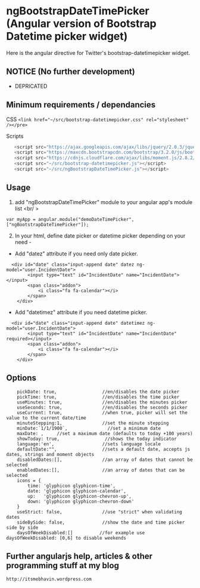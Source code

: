 ngBootstrapDateTimePicker  (Angular version of Bootstrap Datetime picker widget)
================================

Here is the angular directive for Twitter's bootstrap-datetimepicker widget. 

NOTICE (No further development)
-------------
- DEPRICATED

Minimum requirements / dependancies
-----------------------------------

CSS
    ```
    <link href="~/src/bootstrap-datetimepicker.css" rel="stylesheet" /></pre>
    ```
    
Scripts
 ```js
    <script src="https://ajax.googleapis.com/ajax/libs/jquery/2.0.3/jquery.min.js"></script>
    <script src="https://maxcdn.bootstrapcdn.com/bootstrap/3.2.0/js/bootstrap.min.js"></script>
    <script src="https://cdnjs.cloudflare.com/ajax/libs/moment.js/2.8.2/moment.js"></script>
    <script src="~/src/bootstrap-datetimepicker.js"></script>
    <script src="~/src/ngBootstrapDateTimePicker.js"></script>
  ```


Usage
------
1. add "ngBootstrapDateTimePicker" module to your angular app's module list
  <br/ >
  ```
  var myApp = angular.module("demoDateTimePicker", ["ngBootstrapDateTimePicker"]);
  ```

2. In your html, define date picker or datetime picker depending on your need  -

  * Add "datez" attribute if you need only date picker.

  ```DatePickerOnly
    <div id="date" class="input-append date" datez ng-model="user.IncidentDate">
          <input type="text" id="IncidentDate" name="IncidentDate"></input>
          <span class="addon">
              <i class="fa fa-calendar"></i>
          </span>
      </div>
  ```
  
  * Add "datetimez" attribute if you need datetime picker.
   
  ```DatePickerOnly
    <div id="date" class="input-append date" datetimez ng-model="user.IncidentDate">
          <input type="text" id="IncidentDate" name="IncidentDate" required></input>
          <span class="addon">
              <i class="fa fa-calendar"></i>
          </span>
      </div>
  ```

Options
-------

```
    pickDate: true,                 //en/disables the date picker
    pickTime: true,                 //en/disables the time picker
    useMinutes: true,               //en/disables the minutes picker
    useSeconds: true,               //en/disables the seconds picker
    useCurrent: true,               //when true, picker will set the value to the current date/time     
    minuteStepping:1,               //set the minute stepping
    minDate:`1/1/1900`,               //set a minimum date
    maxDate: ,     //set a maximum date (defaults to today +100 years)
    showToday: true,                 //shows the today indicator
    language:'en',                  //sets language locale
    defaultDate:"",                 //sets a default date, accepts js dates, strings and moment objects
    disabledDates:[],               //an array of dates that cannot be selected
    enabledDates:[],                //an array of dates that can be selected
    icons = {
        time: 'glyphicon glyphicon-time',
        date: 'glyphicon glyphicon-calendar',
        up:   'glyphicon glyphicon-chevron-up',
        down: 'glyphicon glyphicon-chevron-down'
    }
    useStrict: false,               //use "strict" when validating dates  
    sideBySide: false,              //show the date and time picker side by side
    daysOfWeekDisabled:[]          //for example use daysOfWeekDisabled: [0,6] to disable weekends 
```



Further angularjs help, articles & other programming stuff at my blog
-----------------------------------------------------------------------

``` 
http://itsmebhavin.wordpress.com
```


